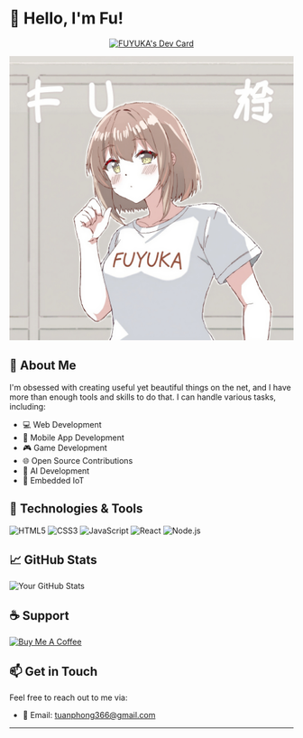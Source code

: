 # 👋 Hello, I'm Fu!

<div style="text-align: center;">
    <a href="https://app.daily.dev/fuyuka">
        <img src="https://api.daily.dev/devcards/v2/jSCv1C93jQVikrgsdFY31.png?r=pwj&type=wide" width="652" alt="FUYUKA's Dev Card"/>
    </a>
</div>

![Header Image](assets/thumb.jpg)



## 🌟 About Me
I'm obsessed with creating useful yet beautiful things on the net, and I have more than enough tools and skills to do that. I can handle various tasks, including:

- 💻 Web Development
- 📱 Mobile App Development
- 🎮 Game Development
- 🌐 Open Source Contributions
- 🤖 AI Development
- 📡 Embedded IoT

## 🔧 Technologies & Tools

![HTML5](https://img.shields.io/badge/HTML5-FF5733?style=flat&logo=html5&logoColor=white)
![CSS3](https://img.shields.io/badge/CSS3-007BFF?style=flat&logo=css3&logoColor=white)
![JavaScript](https://img.shields.io/badge/JavaScript-F7DF1E?style=flat&logo=javascript&logoColor=black)
![React](https://img.shields.io/badge/React-61DAFB?style=flat&logo=react&logoColor=black)
![Node.js](https://img.shields.io/badge/Node.js-339933?style=flat&logo=nodedotjs&logoColor=white)

## 📈 GitHub Stats

![Your GitHub Stats](https://github-readme-stats.vercel.app/api?username=tuanlyphong&show_icons=true&theme=blue)

## ☕ Support

<a href="https://www.buymeacoffee.com/FUYUKAP" target="_blank"><img src="https://cdn.buymeacoffee.com/buttons/v2/default-red.png" alt="Buy Me A Coffee" width="150" ></a>

## 📫 Get in Touch

Feel free to reach out to me via:

- 📧 Email: [tuanphong366@gmail.com](mailto:tuanphong366@gmail.com)
  
---
